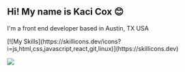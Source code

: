 <h2>Hi! My name is Kaci Cox 😊</h2>
<p>I'm a front end developer based in Austin, TX USA</p>

<p>[![My Skills](https://skillicons.dev/icons?i=js,html,css,javascript,react,git,linux)](https://skillicons.dev)</p>
<p><a href="https://www.linkedin.com/in/kaci-cox-b50426273?utm_source=share&utm_campaign=share_via&utm_content=profile&utm_medium=android_app">
    <img src="https://skillicons.dev/icons?i=linkedin" />
  </a></p>
